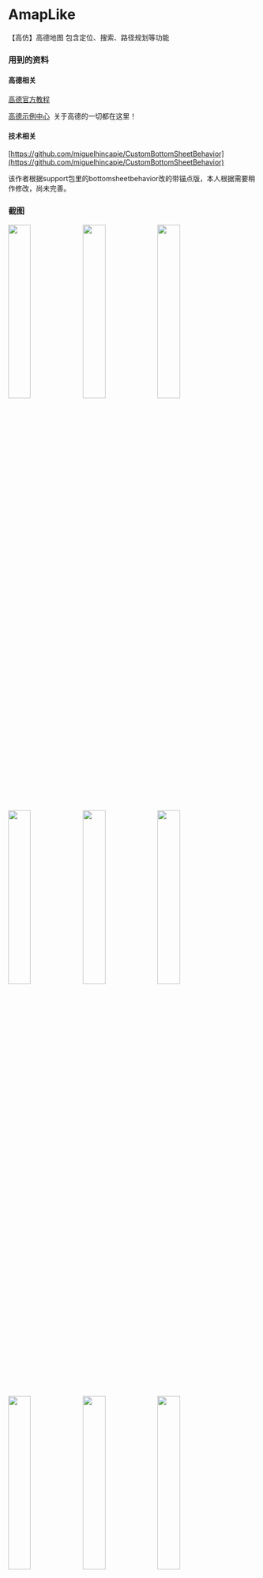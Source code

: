 # AmapLike
【高仿】高德地图 包含定位、搜索、路径规划等功能

### 用到的资料

#### 高德相关

[高德官方教程](http://lbs.amap.com/api/android-sdk/guide)

[高德示例中心](http://lbs.amap.com/dev/demo#/?tags=android)  关于高德的一切都在这里！

#### 技术相关

[https://github.com/miguelhincapie/CustomBottomSheetBehavior](https://github.com/miguelhincapie/CustomBottomSheetBehavior)

该作者根据support包里的bottomsheetbehavior改的带锚点版，本人根据需要稍作修改，尚未完善。

### 截图

<img src="https://github.com/OrangeHao/AmapLike/blob/master/screenshot/1.jpg"  height="30%" width="30%" ><img src="https://github.com/OrangeHao/AmapLike/blob/master/screenshot/2.jpg"  height="30%" width="30%" ><img src="https://github.com/OrangeHao/AmapLike/blob/master/screenshot/3.jpg"  height="30%" width="30%" >

<img src="https://github.com/OrangeHao/AmapLike/blob/master/screenshot/4.jpg"  height="30%" width="30%" ><img src="https://github.com/OrangeHao/AmapLike/blob/master/screenshot/5.jpg"  height="30%" width="30%" ><img src="https://github.com/OrangeHao/AmapLike/blob/master/screenshot/6.jpg"  height="30%" width="30%" >

<img src="https://github.com/OrangeHao/AmapLike/blob/master/screenshot/7.jpg"  height="30%" width="30%" ><img src="https://github.com/OrangeHao/AmapLike/blob/master/screenshot/8.jpg"  height="30%" width="30%" ><img src="https://github.com/OrangeHao/AmapLike/blob/master/screenshot/9.jpg"  height="30%" width="30%" >

<img src="https://github.com/OrangeHao/AmapLike/blob/master/screenshot/10.jpg"  height="30%" width="30%" ><img src="https://github.com/OrangeHao/AmapLike/blob/master/screenshot/11.jpg"  height="30%" width="30%" >

### How to use 
<br>
Copy the code or Add it as a module

### 如果地图无法定位 
<br>
1.检查项目配置的高德地图的key  2.运行时权限问题，该项目没做相关适配

